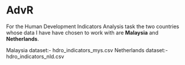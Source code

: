 # AdvR
For the Human Development Indicators Analysis task the two countries whose data I have have chosen to work with are <b>Malaysia</b> and <b>Netherlands</b>.

Malaysia dataset:- hdro_indicators_mys.csv
Netherlands dataset:- hdro_indicators_nld.csv
